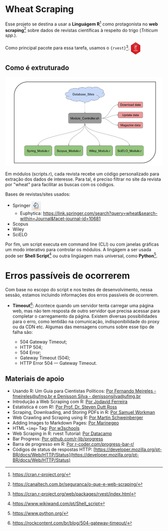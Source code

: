 # Wheat Scraping

Esse projeto se destina a usar a **Linguágem R**[^1] como protagonista no **web scraping**[^2] sobre dados de revistas científicas à respeito do trigo (*Triticum spp.*).

[^1]: https://cran.r-project.org/
[^2]: https://canaltech.com.br/seguranca/o-que-e-web-scraping/

Como principal pacote para essa tarefa, usamos o `{rvest}`[^3]. <img src="https://github.com/jardel20/wheat_scraping/blob/main/images/rvest_log.png" alt="rvest_icon" height="39px" width="30px" style="vertical-align:middle"/>

[^3]: https://cran.r-project.org/web/packages/rvest/index.html

## Como é extruturado

![fluxograma](https://github.com/jardel20/wheat_scraping/blob/main/images/Apresenta%C3%A7%C3%A3o%20sem%20t%C3%ADtulo.png?raw=true)

Em módulos (scripts.r), cada revista recebe um código personalizado para extração dos dados de interesse. Para tal, é preciso filtrar no site da revista por "wheat" para facilitar as buscas com os códigos.

Bases de revistas/sites usados:  
* Springer <img src="https://github.com/jardel20/wheat_scraping/blob/main/images/springer_icon.png" alt="springer_icon" height="30px" width="30px" style="vertical-align:middle"/>
	+ Euphytica: <https://link.springer.com/search?query=wheat&search-within=Journal&facet-journal-id=10681>
* Scopus
* Wiley
* SciELO

Por fim, um script executa em command line (CLI) ou com janelas gráficas um modo interativo para controlar os módulos. A lingágem a ser usada pode ser **Shell Script**[^4] ou outra lingúagem mais universal, como **Python**[^5].

[^4]: https://www.wikiwand.com/pt/Shell_script
[^5]: https://www.python.org/

# Erros passíveis de ocorrerem

Com base no escopo do script e nos testes de desenvolvimento, nessa sessão, estamos incluindo informações dos erros passíveis de ocorrerem.

* **Timeout**[^6]: Acontece quando um servidor tenta carregar uma página web, mas não tem resposta de outro servidor que precisa acessar para completar o carregamento da página. Existem diversas possibilidades para o erro, como lentidão na comunicação, indisponibilidade do proxy ou da CDN etc. Algumas das mensagens comuns sobre esse tipo de falha são:  

	+ 504 Gateway Timeout;
	+ HTTP 504;
	+ 504 Error;
	+ Gateway Timeout (504);
	+ HTTP Error 504 — Gateway Timeout.

[^6]: https://rockcontent.com/br/blog/504-gateway-timeout/

## Materiais de apoio

* Usando R: Um Guia para Cientistas Políticos: [Por Fernando Meireles - fmeireles@ufmg.br e Denisson Silva - denissonsilva@ufmg.br](https://electionsbr.com/livro/bases.html)  
* Introdução a Web Scraping com R: [Por Jodavid Ferreira ](https://estatidados.com.br/introducao-a-web-scraping-com-r/)  
* Estatística é com R!: [Por Prof. Dr. Steven Dutt Ross](http://www.estatisticacomr.uff.br/?p=869)  
* Scraping, Downloading, and Storing PDFs in R: [Por Samuel Workman](https://towardsdatascience.com/scraping-downloading-and-storing-pdfs-in-r-367a0a6d9199)  
* Web Crawling and Scraping using R: [Por Martin Schweinberger](https://slcladal.github.io/webcrawling.html)  
* Adding Images to Markdown Pages: [Por Marinegeo](https://marinegeo.github.io/2018-08-10-adding-images-markdown/)
* HTML `<img>` Tag: [Por w3schools](https://www.w3schools.com/tags/tag_img.asp)
* Web Scraping in R: rvest Tutorial: [Por Datacamp](https://www.datacamp.com/community/tutorials/r-web-scraping-rvest)
* Bar Progress: [Por github.com/r-lib/progress](https://github.com/r-lib/progress)
* Barra de progresso em R: [Por r-coder.com/progress-bar-r/](https://r-coder.com/progress-bar-r/)
* Códigos de status de respostas HTTP: [https://developer.mozilla.org/pt-BR/docs/Web/HTTP/Status](https://developer.mozilla.org/pt-BR/docs/Web/HTTP/Status)
